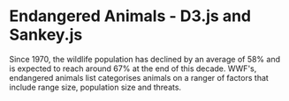 # Endangered Animals - D3.js and Sankey.js
Since 1970, the wildlife population has declined by an average of 58% and is expected to reach around 67% at the end of this decade. 
WWF's, endangered animals list categorises animals on a ranger of factors that include range size, population size and threats. 

